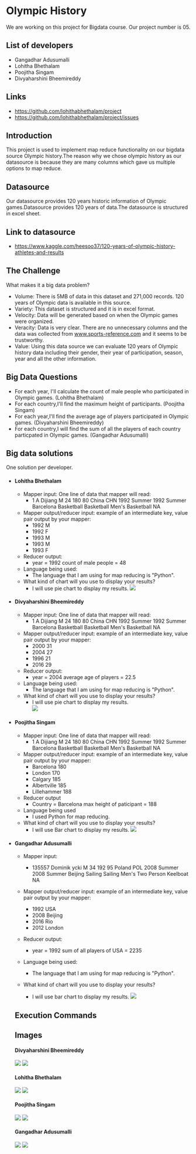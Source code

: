 # Olympic History
We are working on this project for Bigdata course. Our project number is 05. 
## List of developers
- Gangadhar Adusumalli
- Lohitha Bhethalam
- Poojitha Singam
- Divyaharshini Bheemireddy
## Links
- https://github.com/lohithabhethalam/project
- https://github.com/lohithabhethalam/project/issues
## Introduction
This project is used to implement map reduce functionality on our bigdata source Olympic history.The reason why we chose olympic history as our datasource is because they are many columns which gave us multiple options to map reduce.
## Datasource
Our datasource provides 120 years historic information of Olympic games.Datasource provides 120 years of data.The datasource is structured in excel sheet. 
## Link to datasource
- https://www.kaggle.com/heesoo37/120-years-of-olympic-history-athletes-and-results
## The Challenge
What makes it a big data problem? 
- Volume: There is 5MB of data in this dataset and 271,000 records. 120 years of Olympic data is available in this source.
- Variety: This dataset is structured and it is in excel format.
- Velocity: Data will be generated based on when the Olympic games were organized.  
- Veracity: Data is very clear. There are no unnecessary columns and the data was collected from www.sports-reference.com and it seems to be trustworthy.
- Value: Using this data source we can evaluate 120 years of Olympic history data including their gender, their year of participation, season, year and all the other information.
## Big Data Questions
- For each year, I'll calculate the count of male people who participated in Olympic games. (Lohitha Bhethalam)
- For each country,I'll find the maximum height of participants. (Poojitha Singam) 
- For each year,I'll find the average age of players participated in Olympic games. (Divyaharshini Bheemireddy)
- For each country,I will find the sum of all the players of each country particpated in Olympic games. (Gangadhar Adusumalli)

## Big data solutions
 One solution per developer.
- #### Lohitha Bhethalam
  * Mapper input: One line of data that mapper will read:
      * 1	A Dijiang	M	24	180	80	China	CHN	1992 Summer	1992	Summer	Barcelona	Basketball	Basketball Men's Basketball	NA
  * Mapper output/reducer input: example of an intermediate key, value pair output by your mapper:
     * 1992 M
     * 1992 F
     * 1993 M
     * 1993 M
     * 1993 F
  * Reducer output:
    *  year = 1992 count of male people = 48
  * Language being used:
    * The language that I am using for map reducing is "Python".
  * What kind of chart will you use to display your results? 
    * I will use pie chart to display my results.
    ![](https://github.com/lohithabhethalam/OlympicHistory-Mapreduce/blob/master/images/malecount_chart.PNG)
- #### Divyaharshini Bheemireddy
  * Mapper input: One line of data that mapper will read:
      * 1	A Dijiang	M	24	180	80	China	CHN	1992 Summer	1992	Summer	Barcelona	Basketball	Basketball Men's Basketball	NA
  * Mapper output/reducer input: example of an intermediate key, value pair output by your mapper:
      * 2000 31
      * 2004 27
      * 1996 21
      * 2016 29
  * Reducer output:
      * year = 2004 average age of players = 22.5 
  * Language being used:
    * The language that I am using for map reducing is "Python".
  * What kind of chart will you use to display your results? 
    * I will use pie chart to display my results.  
    ![](https://github.com/lohithabhethalam/OlympicHistory-Mapreduce/blob/master/images/avgageyear_chart.png)
- #### Poojitha Singam
  * Mapper input: One line of data that mapper will read:
      * 1	A Dijiang	M	24	180	80	China	CHN	1992 Summer	1992	Summer	Barcelona	Basketball	Basketball Men's Basketball	NA
  * Mapper output/reducer input: example of an intermediate key, value pair output by your mapper:
     * Barcelona 180
     * London 170
     * Calgary 185
     * Albertville 185
     * Lillehammer 188
  * Reducer output
    *  Country = Barcelona max height of paticipant = 188
  * Language being used
    * I used Python for map reducing.
  * What kind of chart will you use to display your results? 
    * I will use Bar chart to display my results.
    ![](https://github.com/lohithabhethalam/OlympicHistory-Mapreduce/blob/master/images/Capture.PNG)
 
- #### Gangadhar Adusumalli
  * Mapper input:
    * 135557	Dominik ycki	M	34	192	95	Poland	POL	2008 Summer	2008	Summer	Beijing	Sailing	Sailing Men's Two Person Keelboat	NA
      
  * Mapper output/reducer input: example of an intermediate key, value pair output by your mapper:
     * 1992 USA 
     * 2008 Beijing 
     * 2016 Rio
     * 2012 London  
    
  * Reducer output:
    *  year = 1992 sum of all players of USA = 2235
  * Language being used:
    * The language that I am using for map reducing is "Python".
  * What kind of chart will you use to display your results? 
    * I will use bar chart to display my results.
    ![](https://github.com/lohithabhethalam/OlympicHistory-Mapreduce/blob/master/images/barchart_sumofAtheltes_country.PNG)
  ## Execution Commands
     
  ## Images
    #### Divyaharshini Bheemireddy
    ![](https://github.com/lohithabhethalam/OlympicHistory-Mapreduce/blob/master/images/avgageyear_mapper.png)
    ![](https://github.com/lohithabhethalam/OlympicHistory-Mapreduce/blob/master/images/avgageyear_reducer.png)
    #### Lohitha Bhethalam
    ![](https://github.com/lohithabhethalam/OlympicHistory-Mapreduce/blob/master/images/malecount_year_mapperoutput.png)
    ![](https://github.com/lohithabhethalam/OlympicHistory-Mapreduce/blob/master/images/malecount_year_reduceroutput.png)
    #### Poojitha Singam
    ![](https://github.com/lohithabhethalam/OlympicHistory-Mapreduce/blob/master/images/maxheight_mapperoutput.png)
    ![](https://github.com/lohithabhethalam/OlympicHistory-Mapreduce/blob/master/images/maxheight_reduceroutput.png)
    #### Gangadhar Adusumalli
    ![](https://github.com/lohithabhethalam/OlympicHistory-Mapreduce/blob/master/images/sumofAtheltes_country_mapperOutput.png)
    ![](https://github.com/lohithabhethalam/OlympicHistory-Mapreduce/blob/master/images/sumofAtheltes_country_reducerOutput.png)
    
